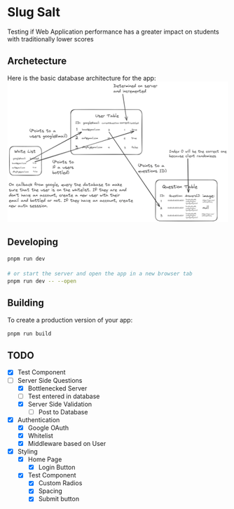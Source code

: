 # Slug Salt

Testing if Web Application performance has a greater impact on students with traditionally lower scores

## Archetecture
Here is the basic database architecture for the app:
<img src="/docs/dbarchitecture.png">

## Developing

```bash
pnpm run dev

# or start the server and open the app in a new browser tab
pnpm run dev -- --open
```

## Building

To create a production version of your app:

```bash
pnpm run build
```

## TODO

- [x] Test Component
- [ ] Server Side Questions
  - [x] Bottlenecked Server
  - [ ] Test entered in database
  - [X] Server Side Validation
    - [ ] Post to Database
- [X] Authentication
  - [x] Google OAuth
  - [X] Whitelist
  - [X] Middleware based on User
- [x] Styling
  - [x] Home Page
    - [x] Login Button
  - [x] Test Component
    - [x] Custom Radios
    - [x] Spacing
    - [x] Submit button

